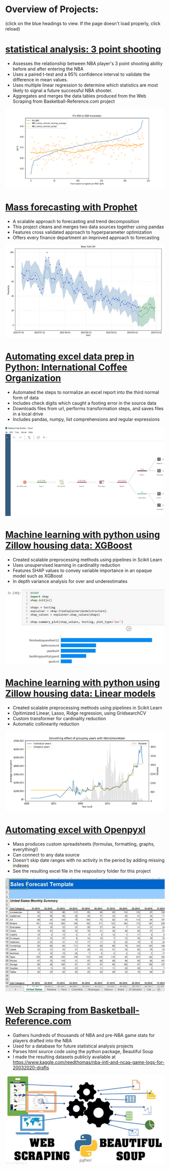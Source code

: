 # Overview of Projects:
(click on the blue headings to view. If the page doesn't load properly, click reload)

# [statistical analysis: 3 point shooting](https://github.com/radarreed/Drafting_3_point_shooters/blob/main/three_pt_analysis.ipynb)
* Assesses the relationship between NBA player's 3 point shooting ability before and after entering the NBA
* Uses a paired t-test and a 95% confidence interval to validate the difference in mean values.
* Uses multiple linear regression to determine which statistics are most likely to signal a future successful NBA shooter.
* Aggregates and merges the data tables produced from the Web Scraping from Basketball-Reference.com project

![](/images/translation.png)

# [Mass forecasting with Prophet](https://github.com/radarreed/Forecasting-with-FB-Prophet/blob/main/Prophet_forecasting.ipynb)
* A scalable approach to forecasting and trend decomposition
* This project cleans and merges two data sources together using pandas
* Features cross validated approach to hyperparameter optimization
* Offers every finance department an improved approach to forecasting

![](/images/prophetgraph.JPG)

# [Automating excel data prep in Python: International Coffee Organization](https://github.com/radarreed/Automating_excel_data_prep/blob/master/Automating_excel_tasks.ipynb)
* Automated the steps to normalize an excel report into the third normal form of data
* Includes check digits which caught a footing error in the source data
* Downloads files from url, performs transformation steps, and saves files in a local drive
* Includes pandas, numpy, list comprehensions and regular expressions

![](/images/Tableau_prep.JPG)

# [Machine learning with python using Zillow housing data: XGBoost](https://github.com/radarreed/XGBoost-with-housing-data/blob/main/combinedXGBoost.ipynb)
* Created scalable preprocessing methods using pipelines in Scikit Learn
* Uses unsupervised learning in cardinality reduction
* Features SHAP values to convey variable importance in an opaque model such as XGBoost
* In depth variance analysis for over and underestimates

![](/images/SHAP.JPG)

# [Machine learning with python using Zillow housing data: Linear models](https://github.com/radarreed/Machine_Learning_housing_data/blob/master/Structure_Linear.ipynb)
* Created scalable preprocessing methods using pipelines in Scikit Learn
* Opitimized Linear, Lasso, Ridge regression, using GridsearchCV
* Custom transformer for cardinality reduction
* Automatic collinearity reduction

![](/images/structure_year_blend.png)

# [Automating excel with Openpyxl](https://github.com/radarreed/Automate_excel_with_openpyxl/blob/main/reports.ipynb)
* Mass produces custom spreadsheets (formulas, formatting, graphs, everything!)
* Can connect to any data source 
* Doesn't skip date ranges with no activity in the period by adding missing indexes
* See the resulting excel file in the respository folder for this project

![](/images/openpyxl.png)

# [Web Scraping from Basketball-Reference.com](https://github.com/radarreed/Basketball-reference.com_web_scraper/blob/main/nbascrape-iter.ipynb)
* Gathers hundreds of thousands of NBA and pre-NBA game stats for players drafted into the NBA
* Used for a database for future statistical analysis projects
* Parses html source code using the python package, Beautiful Soup
* I made the resulting datasets publicly available at https://www.kaggle.com/reedthomas/nba-intl-and-ncaa-game-logs-for-20032020-drafts

![](/images/basketball.jpg)
